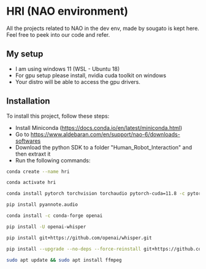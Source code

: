 # HRI (NAO environment)

All the projects related to NAO in the dev env, made by sougato is kept here. Feel free to peek into our code and refer. 

## My setup 
- I am using windows 11 (WSL - Ubuntu 18)
- For gpu setup please install, nvidia cuda toolkit on windows 
- Your distro will be able to access the gpu drivers. 

## Installation
To install this project, follow these steps:
- Install Miniconda (https://docs.conda.io/en/latest/miniconda.html)
- Go to https://www.aldebaran.com/en/support/nao-6/downloads-softwares
- Download the python SDK to a folder "Human_Robot_Interaction" and then extraxt it 
- Run the following commands:
```sh
conda create --name hri

conda activate hri

conda install pytorch torchvision torchaudio pytorch-cuda=11.8 -c pytorch -c nvidia

pip install pyannote.audio

conda install -c conda-forge openai

pip install -U openai-whisper

pip install git+https://github.com/openai/whisper.git 

pip install --upgrade --no-deps --force-reinstall git+https://github.com/openai/whisper.git

sudo apt update && sudo apt install ffmpeg
